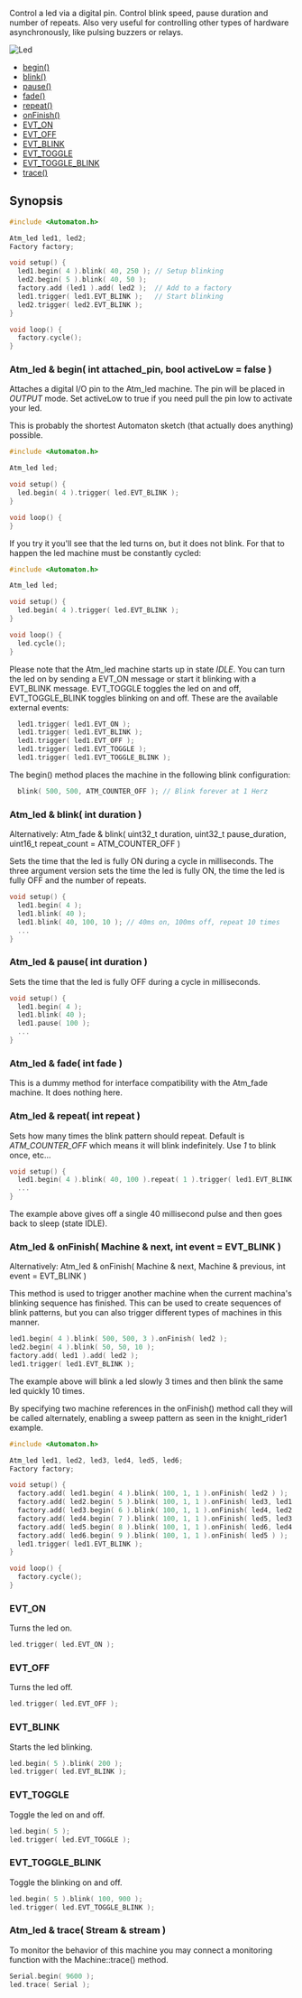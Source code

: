Control a led via a digital pin. Control blink speed, pause duration and number of repeats. Also very useful for controlling other types of hardware asynchronously, like pulsing buzzers or relays. 

![Led](images/led-small.jpg)

<!-- md-tocify-begin -->
* [begin()](#atm_led--begin-int-attached_pin-bool-activelow--false-)  
* [blink()](#atm_led--blink-int-duration-)  
* [pause()](#atm_led--pause-int-duration-)  
* [fade()](#atm_led--fade-int-fade-)  
* [repeat()](#atm_led--repeat-int-repeat-)  
* [onFinish()](#atm_led--onfinish-machine--next-int-event--evt_blink-)  
* [EVT_ON](#evt_on)  
* [EVT_OFF](#evt_off)  
* [EVT_BLINK](#evt_blink)  
* [EVT_TOGGLE](#evt_toggle)  
* [EVT_TOGGLE_BLINK](#evt_toggle_blink)  
* [trace()](#atm_led--trace-stream--stream-)  

<!-- md-tocify-end -->

## Synopsis ##

```c++
#include <Automaton.h>

Atm_led led1, led2;
Factory factory;

void setup() {
  led1.begin( 4 ).blink( 40, 250 ); // Setup blinking
  led2.begin( 5 ).blink( 40, 50 ); 
  factory.add (led1 ).add( led2 );  // Add to a factory
  led1.trigger( led1.EVT_BLINK );   // Start blinking
  led2.trigger( led2.EVT_BLINK );
}

void loop() {
  factory.cycle();
}
```

### Atm_led & begin( int attached_pin, bool activeLow = false ) ###

Attaches a digital I/O pin to the Atm_led machine. The pin will be placed in *OUTPUT* mode. Set activeLow to true if you need pull the pin low to activate your led.

This is probably the shortest Automaton sketch (that actually does anything) possible.

```c++
#include <Automaton.h>

Atm_led led;

void setup() {
  led.begin( 4 ).trigger( led.EVT_BLINK );   
}

void loop() {
}
```

If you try it you'll see that the led turns on, but it does not blink. For that to happen the led machine must be constantly cycled:

```c++
#include <Automaton.h>

Atm_led led;

void setup() {
  led.begin( 4 ).trigger( led.EVT_BLINK );   
}

void loop() {
  led.cycle();
}
```

Please note that the Atm_led machine starts up in state *IDLE*. You can turn the led on by sending a EVT_ON message or start it blinking with a EVT_BLINK message. EVT_TOGGLE toggles the led on and off, EVT_TOGGLE_BLINK toggles blinking on and off. These are the available external events:

```c++
  led1.trigger( led1.EVT_ON );
  led1.trigger( led1.EVT_BLINK );
  led1.trigger( led1.EVT_OFF );
  led1.trigger( led1.EVT_TOGGLE );
  led1.trigger( led1.EVT_TOGGLE_BLINK );
```

The begin() method places the machine in the following blink configuration:

```c++
  blink( 500, 500, ATM_COUNTER_OFF ); // Blink forever at 1 Herz
```

### Atm_led & blink( int duration ) ###
Alternatively: Atm_fade & blink( uint32_t duration, uint32_t pause_duration, uint16_t repeat_count = ATM_COUNTER_OFF )

Sets the time that the led is fully ON during a cycle in milliseconds. The three argument version sets the time the led is fully ON, the time the led is fully OFF and the number of repeats.

```c++
void setup() {
  led1.begin( 4 );
  led1.blink( 40 ); 
  led1.blink( 40, 100, 10 ); // 40ms on, 100ms off, repeat 10 times
  ...
}
```

### Atm_led & pause( int duration ) ###

Sets the time that the led is fully OFF during a cycle in milliseconds.

```c++
void setup() {
  led1.begin( 4 );
  led1.blink( 40 );
  led1.pause( 100 );
  ...
}
```

### Atm_led & fade( int fade ) ###

This is a dummy method for interface compatibility with the Atm_fade machine. It does nothing here.

### Atm_led & repeat( int repeat ) ###

Sets how many times the blink pattern should repeat. Default is *ATM_COUNTER_OFF* which means it will blink indefinitely. Use *1* to blink once, etc...

```c++
void setup() {
  led1.begin( 4 ).blink( 40, 100 ).repeat( 1 ).trigger( led1.EVT_BLINK );
  ...
}
```

The example above gives off a single 40 millisecond pulse and then goes back to sleep (state IDLE).

### Atm_led & onFinish( Machine & next, int event = EVT_BLINK ) ###
Alternatively: Atm_led & onFinish( Machine & next, Machine & previous, int event = EVT_BLINK )

This method is used to trigger another machine when the current machina's blinking sequence has finished. This can be used to create sequences of blink patterns, but you can also trigger different types of machines in this manner.

```c++
led1.begin( 4 ).blink( 500, 500, 3 ).onFinish( led2 );
led2.begin( 4 ).blink( 50, 50, 10 );
factory.add( led1 ).add( led2 );
led1.trigger( led1.EVT_BLINK );

```

The example above will blink a led slowly 3 times and then blink the same led quickly 10 times.

By specifying two machine references in the onFinish() method call they will be called alternately, enabling a sweep pattern as seen in the knight_rider1 example.

```c++
#include <Automaton.h>

Atm_led led1, led2, led3, led4, led5, led6;
Factory factory;

void setup() {
  factory.add( led1.begin( 4 ).blink( 100, 1, 1 ).onFinish( led2 ) ); 
  factory.add( led2.begin( 5 ).blink( 100, 1, 1 ).onFinish( led3, led1 ) );
  factory.add( led3.begin( 6 ).blink( 100, 1, 1 ).onFinish( led4, led2 ) );
  factory.add( led4.begin( 7 ).blink( 100, 1, 1 ).onFinish( led5, led3 ) );
  factory.add( led5.begin( 8 ).blink( 100, 1, 1 ).onFinish( led6, led4 ) );
  factory.add( led6.begin( 9 ).blink( 100, 1, 1 ).onFinish( led5 ) );
  led1.trigger( led1.EVT_BLINK );
}

void loop() {
  factory.cycle();
}
```

### EVT_ON ###

Turns the led on.

```c++
led.trigger( led.EVT_ON );
```

### EVT_OFF ###

Turns the led off.

```c++
led.trigger( led.EVT_OFF );
```

### EVT_BLINK ###

Starts the led blinking.

```c++
led.begin( 5 ).blink( 200 );
led.trigger( led.EVT_BLINK );
```

### EVT_TOGGLE ###

Toggle the led on and off.

```c++
led.begin( 5 );
led.trigger( led.EVT_TOGGLE );
```

### EVT_TOGGLE_BLINK ###

Toggle the blinking on and off.

```c++
led.begin( 5 ).blink( 100, 900 );
led.trigger( led.EVT_TOGGLE_BLINK );
```


### Atm_led & trace( Stream & stream ) ###

To monitor the behavior of this machine you may connect a monitoring function with the Machine::trace() method. 

```c++
Serial.begin( 9600 );
led.trace( Serial );
```


